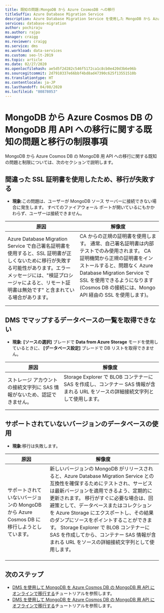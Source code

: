 ```yaml
---
title: 既知の問題:MongoDB から Azure CosmosDB への移行
titleSuffix: Azure Database Migration Service
description: Azure Database Migration Service を使用した MongoDB から Azure Cosmos DB への移行に関する既知の問題と移行の制限事項について説明します。
services: database-migration
author: pochiraju
ms.author: rajpo
manager: craigg
ms.reviewer: craigg
ms.service: dms
ms.workload: data-services
ms.custom: seo-lt-2019
ms.topic: article
ms.date: 02/27/2020
ms.openlocfilehash: ae5d5f2d282c546f5172ca1c8cb0e420d3b6e96b
ms.sourcegitcommit: 2d7910337e66bbf4bd8ad47390c625f13551510b
ms.translationtype: HT
ms.contentlocale: ja-JP
ms.lasthandoff: 04/08/2020
ms.locfileid: "80878053"
---
```

# <a name="known-issuesmigration-limitations-with-migrations-from-mongodb-to-azure-cosmos-dbs-api-for-mongodb"></a>MongoDB から Azure Cosmos DB の MongoDB 用 API への移行に関する既知の問題と移行の制限事項

MongoDB から Azure Cosmos DB の MongoDB 用 API への移行に関する既知の問題と制限については、次のセクションで説明します。

## <a name="migration-fails-as-a-result-of-using-the-incorrect-ssl-cert"></a>間違った SSL 証明書を使用したため、移行が失敗する

* **現象**:この問題は、ユーザーが MongoDB ソース サーバーに接続できない場合に発生します。 すべてのファイアウォール ポートが開いているにもかかわらず、ユーザーは接続できません。

| 原因         | 解像度 |
| ------------- | ------------- |
| Azure Database Migration Service で自己署名証明書を使用すると、SSL 証明書が正しくないために移行が失敗する可能性があります。エラー メッセージには、"検証プロシージャによると、リモート証明書は無効です" と含まれている場合があります。 | CA からの正規の証明書を使用します。  通常、自己署名証明書は内部テストでのみ使用されます。 CA 証明機関から正規の証明書をインストールすると、問題なく Azure Database Migration Service で SSL を使用できるようになります (Cosmos DB の接続には、Mongo API 経由の SSL を使用します)。<br><br> |

## <a name="unable-to-get-the-list-of-databases-to-map-in-dms"></a>DMS でマップするデータベースの一覧を取得できない

* **現象**: **[ソースの選択]** ブレードで **Data from Azure Storage** モードを使用しているときに、 **[データベース設定]** ブレードで DB リストを取得できません。

| 原因         | 解像度 |
| ------------- | ------------- |
| ストレージ アカウントの接続文字列に SAS 情報がないため、認証できません。 | Storage Explorer で BLOB コンテナーに SAS を作成し、コンテナー SAS 情報が含まれる URL をソースの詳細接続文字列として使用します。<br><br> |

## <a name="using-an-unsupported-version-of-the-database"></a>サポートされていないバージョンのデータベースの使用

* **現象**:移行は失敗します。

| 原因         | 解像度 |
| ------------- | ------------- |
| サポートされていないバージョンの MongoDB から Azure Cosmos DB に移行しようとしています。 | 新しいバージョンの MongoDB がリリースされると、Azure Database Migration Service との互換性を確保するためにテストされ、サービスは最新バージョンを適用できるよう、定期的に更新されます。 移行がすぐに必要な場合は、回避策として、データベースまたはコレクションを Azure Storage にエクスポートし、その結果のダンプにソースをポイントすることができます。 Storage Explorer で BLOB コンテナーに SAS を作成してから、コンテナー SAS 情報が含まれる URL をソースの詳細接続文字列として使用します。<br><br> |

## <a name="next-steps"></a>次のステップ

* [DMS を使用して MongoDB を Azure Cosmos DB の MongoDB 用 API にオンラインで移行する](tutorial-mongodb-cosmos-db-online.md)チュートリアルを参照します。
* [DMS を使用して MongoDB を Azure Cosmos DB の MongoDB 用 API にオフラインで移行する](tutorial-mongodb-cosmos-db.md)チュートリアルを参照します。